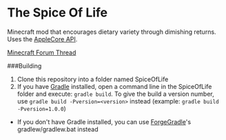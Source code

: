 The Spice Of Life
=================

Minecraft mod that encourages dietary variety through dimishing returns. Uses the [AppleCore API](https://github.com/squeek502/AppleCore).

[Minecraft Forum Thread](http://www.minecraftforum.net/topic/2688857-)

###Building

1. Clone this repository into a folder named SpiceOfLife
3. If you have [Gradle](http://www.gradle.org/) installed, open a command line in the SpiceOfLife folder and execute: ```gradle build```. To give the build a version number, use ```gradle build -Pversion=<version>``` instead (example: ```gradle build -Pversion=1.0.0```)
 * If you don't have Gradle installed, you can use [ForgeGradle](http://www.minecraftforge.net/forum/index.php?topic=14048.0)'s gradlew/gradlew.bat instead